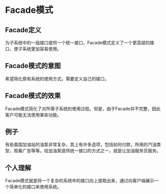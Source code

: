 # Facade模式
## Facade定义
为子系统中的一组接口提供一个统一接口，Facade模式定义了一个更高层的接口，使子系统更加容易使用。

## Facade模式的意图
希望简化原有系统的使用方式。需要定义自己的接口。

## Facade模式的效果
Facade模式简化了对所需子系统的使用过程。但是，由于Facade并不完整，因此客户可能无法使用某些功能。

## 例子
有些美国加油站的油泵非常复杂，其上有许多选项，包括如何付款，所用的汽油类型，观看广告等等。给加油泵提供统一接口的方式之一，就是让加油服务员服务。

## 个人理解
Facade模式就是将一个复杂的系统中的接口向上提取出来，通过向客户端展示一个简单化的接口来使用系统。
